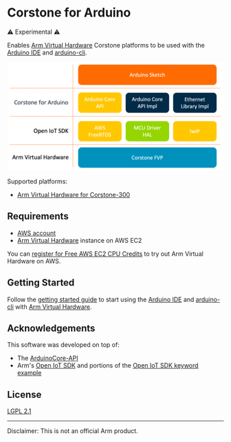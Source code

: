 # Corstone for Arduino

⚠️ Experimental ⚠️

Enables [Arm Virtual Hardware](https://www.arm.com/products/development-tools/simulation/virtual-hardware) Corstone platforms to be used with the [Arduino IDE](https://www.arduino.cc/en/software) and [arduino-cli](https://github.com/arduino/arduino-cli).

![Stack Diagram](stack.png)

Supported platforms:

 * [Arm Virtual Hardware for Corstone-300](https://developer.arm.com/tools-and-software/open-source-software/arm-platforms-software/arm-ecosystem-fvps)

## Requirements

 * [AWS account](https://aws.amazon.com/)
 * [Arm Virtual Hardware](https://aws.amazon.com/marketplace/pp/prodview-urbpq7yo5va7g) instance on AWS EC2

You can [register for Free AWS EC2 CPU Credits](https://www.arm.com/company/contact-us/virtual-hardware) to try out Arm Virtual Hardware on AWS.

## Getting Started

Follow the [getting started guide](https://github.com/ArmDeveloperEcosystem/Corstone-for-Arduino/wiki/00.-Getting-Started-with-Corstone-for-Arduino) to start using the [Arduino IDE](https://www.arduino.cc/en/software) and [arduino-cli](https://github.com/arduino/arduino-cli) with [Arm Virtual Hardware](https://www.arm.com/products/development-tools/simulation/virtual-hardware).

## Acknowledgements

This software was developed on top of:

 * The [ArduinoCore-API](https://github.com/arduino/ArduinoCore-API)
 * Arm's [Open IoT SDK](https://gitlab.arm.com/iot/open-iot-sdk/sdk) and portions of the [Open IoT SDK keyword example](https://gitlab.arm.com/iot/open-iot-sdk/examples/keyword)

## License

[LGPL 2.1](LICENSE)

---

Disclaimer: This is not an official Arm product.
